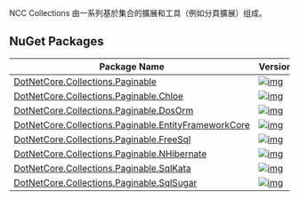 NCC Collections 由一系列基於集合的擴展和工具（例如分頁擴展）组成。

## NuGet Packages

| Package Name                                                 | Version                                                      | Downloads                                                    |
| ------------------------------------------------------------ | ------------------------------------------------------------ | ------------------------------------------------------------ |
| [DotNetCore.Collections.Paginable](https://www.nuget.org/packages/DotNetCore.Collections.Paginable/) | [![img](https://camo.githubusercontent.com/6f8a09eb68692a259ac6fec5a4589af2e086b042eb26c2620162603fc8e1c063/68747470733a2f2f696d672e736869656c64732e696f2f6e756765742f762f446f744e6574436f72652e436f6c6c656374696f6e732e506167696e61626c652e737667)](https://camo.githubusercontent.com/6f8a09eb68692a259ac6fec5a4589af2e086b042eb26c2620162603fc8e1c063/68747470733a2f2f696d672e736869656c64732e696f2f6e756765742f762f446f744e6574436f72652e436f6c6c656374696f6e732e506167696e61626c652e737667) | [![img](https://camo.githubusercontent.com/224dfc3fdadd65d1c32ad6485e3ac94b55d90241bfa00e7a1a8fd72d78d37641/68747470733a2f2f696d672e736869656c64732e696f2f6e756765742f64742f446f744e6574436f72652e436f6c6c656374696f6e732e506167696e61626c652e737667)](https://camo.githubusercontent.com/224dfc3fdadd65d1c32ad6485e3ac94b55d90241bfa00e7a1a8fd72d78d37641/68747470733a2f2f696d672e736869656c64732e696f2f6e756765742f64742f446f744e6574436f72652e436f6c6c656374696f6e732e506167696e61626c652e737667) |
| [DotNetCore.Collections.Paginable.Chloe](https://www.nuget.org/packages/DotNetCore.Collections.Paginable.Chloe/) | [![img](https://camo.githubusercontent.com/c131c30ae0f9659a7486b6bad668795f49cf5ee886f36d672a0d7312aaaede68/68747470733a2f2f696d672e736869656c64732e696f2f6e756765742f762f446f744e6574436f72652e436f6c6c656374696f6e732e506167696e61626c652e43686c6f652e737667)](https://camo.githubusercontent.com/c131c30ae0f9659a7486b6bad668795f49cf5ee886f36d672a0d7312aaaede68/68747470733a2f2f696d672e736869656c64732e696f2f6e756765742f762f446f744e6574436f72652e436f6c6c656374696f6e732e506167696e61626c652e43686c6f652e737667) | [![img](https://camo.githubusercontent.com/bf82392d9486ea7f45939c02a83367b3057a5066062cc0b9c161e085ac086c16/68747470733a2f2f696d672e736869656c64732e696f2f6e756765742f64742f446f744e6574436f72652e436f6c6c656374696f6e732e506167696e61626c652e43686c6f652e737667)](https://camo.githubusercontent.com/bf82392d9486ea7f45939c02a83367b3057a5066062cc0b9c161e085ac086c16/68747470733a2f2f696d672e736869656c64732e696f2f6e756765742f64742f446f744e6574436f72652e436f6c6c656374696f6e732e506167696e61626c652e43686c6f652e737667) |
| [DotNetCore.Collections.Paginable.DosOrm](https://www.nuget.org/packages/DotNetCore.Collections.Paginable.DosOrm/) | [![img](https://camo.githubusercontent.com/1f44d249440fb94156123f383a82a2fd95966e1ef5d46cf19b68d2cdfe0e077d/68747470733a2f2f696d672e736869656c64732e696f2f6e756765742f762f446f744e6574436f72652e436f6c6c656374696f6e732e506167696e61626c652e446f734f726d2e737667)](https://camo.githubusercontent.com/1f44d249440fb94156123f383a82a2fd95966e1ef5d46cf19b68d2cdfe0e077d/68747470733a2f2f696d672e736869656c64732e696f2f6e756765742f762f446f744e6574436f72652e436f6c6c656374696f6e732e506167696e61626c652e446f734f726d2e737667) | [![img](https://camo.githubusercontent.com/9e3f630e86f44b61954220d129e49108a363a81c73a4ef8bdb742046f288105c/68747470733a2f2f696d672e736869656c64732e696f2f6e756765742f64742f446f744e6574436f72652e436f6c6c656374696f6e732e506167696e61626c652e446f734f726d2e737667)](https://camo.githubusercontent.com/9e3f630e86f44b61954220d129e49108a363a81c73a4ef8bdb742046f288105c/68747470733a2f2f696d672e736869656c64732e696f2f6e756765742f64742f446f744e6574436f72652e436f6c6c656374696f6e732e506167696e61626c652e446f734f726d2e737667) |
| [DotNetCore.Collections.Paginable.EntityFrameworkCore](https://www.nuget.org/packages/DotNetCore.Collections.Paginable.EntityFrameworkCore/) | [![img](https://camo.githubusercontent.com/26b321df2ce9a38a9f3606ecde5315e274d33996c2991e8d64b0f60f457a34ef/68747470733a2f2f696d672e736869656c64732e696f2f6e756765742f762f446f744e6574436f72652e436f6c6c656374696f6e732e506167696e61626c652e456e746974794672616d65776f726b436f72652e737667)](https://camo.githubusercontent.com/26b321df2ce9a38a9f3606ecde5315e274d33996c2991e8d64b0f60f457a34ef/68747470733a2f2f696d672e736869656c64732e696f2f6e756765742f762f446f744e6574436f72652e436f6c6c656374696f6e732e506167696e61626c652e456e746974794672616d65776f726b436f72652e737667) | [![img](https://camo.githubusercontent.com/805040e2b914024f11042b2f87f5923dab22db0e72e4bb728f5de032da93586b/68747470733a2f2f696d672e736869656c64732e696f2f6e756765742f64742f446f744e6574436f72652e436f6c6c656374696f6e732e506167696e61626c652e456e746974794672616d65776f726b436f72652e737667)](https://camo.githubusercontent.com/805040e2b914024f11042b2f87f5923dab22db0e72e4bb728f5de032da93586b/68747470733a2f2f696d672e736869656c64732e696f2f6e756765742f64742f446f744e6574436f72652e436f6c6c656374696f6e732e506167696e61626c652e456e746974794672616d65776f726b436f72652e737667) |
| [DotNetCore.Collections.Paginable.FreeSql](https://www.nuget.org/packages/DotNetCore.Collections.Paginable.FreeSql/) | [![img](https://camo.githubusercontent.com/adeb27359ef21910c0017c18b2d20e0e161aa6d2957142d590f87ebc0c548cfe/68747470733a2f2f696d672e736869656c64732e696f2f6e756765742f762f446f744e6574436f72652e436f6c6c656374696f6e732e506167696e61626c652e4672656553716c2e737667)](https://camo.githubusercontent.com/adeb27359ef21910c0017c18b2d20e0e161aa6d2957142d590f87ebc0c548cfe/68747470733a2f2f696d672e736869656c64732e696f2f6e756765742f762f446f744e6574436f72652e436f6c6c656374696f6e732e506167696e61626c652e4672656553716c2e737667) | [![img](https://camo.githubusercontent.com/dc228131868a301f06d33530abb053aa7fdd55c05edd7c1670af9125d4bfaf03/68747470733a2f2f696d672e736869656c64732e696f2f6e756765742f64742f446f744e6574436f72652e436f6c6c656374696f6e732e506167696e61626c652e4672656553716c2e737667)](https://camo.githubusercontent.com/dc228131868a301f06d33530abb053aa7fdd55c05edd7c1670af9125d4bfaf03/68747470733a2f2f696d672e736869656c64732e696f2f6e756765742f64742f446f744e6574436f72652e436f6c6c656374696f6e732e506167696e61626c652e4672656553716c2e737667) |
| [DotNetCore.Collections.Paginable.NHibernate](https://www.nuget.org/packages/DotNetCore.Collections.Paginable.NHibernate/) | [![img](https://camo.githubusercontent.com/b57ace203036feb2489ae276c77d17cc397416543c4fc5432b7d2ef25ba21f85/68747470733a2f2f696d672e736869656c64732e696f2f6e756765742f762f446f744e6574436f72652e436f6c6c656374696f6e732e506167696e61626c652e4e48696265726e6174652e737667)](https://camo.githubusercontent.com/b57ace203036feb2489ae276c77d17cc397416543c4fc5432b7d2ef25ba21f85/68747470733a2f2f696d672e736869656c64732e696f2f6e756765742f762f446f744e6574436f72652e436f6c6c656374696f6e732e506167696e61626c652e4e48696265726e6174652e737667) | [![img](https://camo.githubusercontent.com/305613516f33075630b8793e9fdef1d89294f7ae1f225d79199a21a9ff21ab88/68747470733a2f2f696d672e736869656c64732e696f2f6e756765742f64742f446f744e6574436f72652e436f6c6c656374696f6e732e506167696e61626c652e4e48696265726e6174652e737667)](https://camo.githubusercontent.com/305613516f33075630b8793e9fdef1d89294f7ae1f225d79199a21a9ff21ab88/68747470733a2f2f696d672e736869656c64732e696f2f6e756765742f64742f446f744e6574436f72652e436f6c6c656374696f6e732e506167696e61626c652e4e48696265726e6174652e737667) |
| [DotNetCore.Collections.Paginable.SqlKata](https://www.nuget.org/packages/DotNetCore.Collections.Paginable.SqlKata/) | [![img](https://camo.githubusercontent.com/0453022f1b2e0416ef86bca965718af3805e986d6fe9cf63d9ca5b8ab5746035/68747470733a2f2f696d672e736869656c64732e696f2f6e756765742f762f446f744e6574436f72652e436f6c6c656374696f6e732e506167696e61626c652e53716c4b6174612e737667)](https://camo.githubusercontent.com/0453022f1b2e0416ef86bca965718af3805e986d6fe9cf63d9ca5b8ab5746035/68747470733a2f2f696d672e736869656c64732e696f2f6e756765742f762f446f744e6574436f72652e436f6c6c656374696f6e732e506167696e61626c652e53716c4b6174612e737667) | [![img](https://camo.githubusercontent.com/b0452bccd0ad3e5e12617eaf7dbd35eae00ffad4fe01e6506b2e712fa3bcdd82/68747470733a2f2f696d672e736869656c64732e696f2f6e756765742f64742f446f744e6574436f72652e436f6c6c656374696f6e732e506167696e61626c652e53716c4b6174612e737667)](https://camo.githubusercontent.com/b0452bccd0ad3e5e12617eaf7dbd35eae00ffad4fe01e6506b2e712fa3bcdd82/68747470733a2f2f696d672e736869656c64732e696f2f6e756765742f64742f446f744e6574436f72652e436f6c6c656374696f6e732e506167696e61626c652e53716c4b6174612e737667) |
| [DotNetCore.Collections.Paginable.SqlSugar](https://www.nuget.org/packages/DotNetCore.Collections.Paginable.SqlSugar/) | [![img](https://camo.githubusercontent.com/fe40b3510962aa3226be181b1460c9bf33165c7e1c12d04c8b56103478f5d520/68747470733a2f2f696d672e736869656c64732e696f2f6e756765742f762f446f744e6574436f72652e436f6c6c656374696f6e732e506167696e61626c652e53716c53756761722e737667)](https://camo.githubusercontent.com/fe40b3510962aa3226be181b1460c9bf33165c7e1c12d04c8b56103478f5d520/68747470733a2f2f696d672e736869656c64732e696f2f6e756765742f762f446f744e6574436f72652e436f6c6c656374696f6e732e506167696e61626c652e53716c53756761722e737667) | [![img](https://camo.githubusercontent.com/ec08e3cdd63e0a0891bee13251727e232add5460e5a7fe4fdc7b3ff1e22f7342/68747470733a2f2f696d672e736869656c64732e696f2f6e756765742f64742f446f744e6574436f72652e436f6c6c656374696f6e732e506167696e61626c652e53716c53756761722e737667)](https://camo.githubusercontent.com/ec08e3cdd63e0a0891bee13251727e232add5460e5a7fe4fdc7b3ff1e22f7342/68747470733a2f2f696d672e736869656c64732e696f2f6e756765742f64742f446f744e6574436f72652e436f6c6c656374696f6e732e506167696e61626c652e53716c53756761722e737667) |

